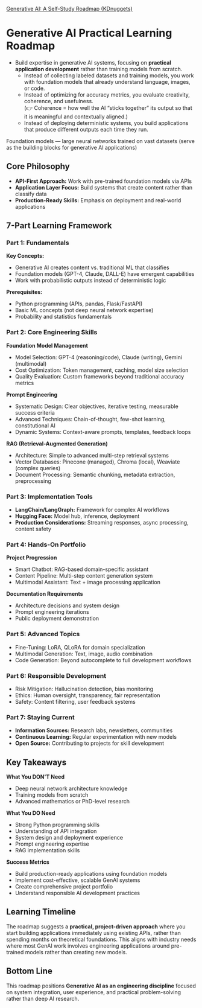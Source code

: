 [Generative AI: A Self-Study Roadmap (KDnuggets)](https://www.kdnuggets.com/generative-ai-a-self-study-roadmap)
# Generative AI Practical Learning Roadmap

- Build expertise in generative AI systems, focusing on **practical application development** rather than training models from scratch.
  - Instead of collecting labeled datasets and training models, you work with foundation models that already understand language, images, or code.
  - Instead of optimizing for accuracy metrics, you evaluate creativity, coherence, and usefulness.<br>(👉 Coherence = how well the AI “sticks together” its output so that it is meaningful and contextually aligned.)
  - Instead of deploying deterministic systems, you build applications that produce different outputs each time they run.<br>

Foundation models — large neural networks trained on vast datasets (serve as the building blocks for generative AI applications)

## Core Philosophy

- **API-First Approach:** Work with pre-trained foundation models via APIs  
- **Application Layer Focus:** Build systems that create content rather than classify data  
- **Production-Ready Skills:** Emphasis on deployment and real-world applications  

## 7-Part Learning Framework

### Part 1: Fundamentals

**Key Concepts:**
- Generative AI creates content vs. traditional ML that classifies  
- Foundation models (GPT-4, Claude, DALL-E) have emergent capabilities  
- Work with probabilistic outputs instead of deterministic logic  

**Prerequisites:**
- Python programming (APIs, pandas, Flask/FastAPI)  
- Basic ML concepts (not deep neural network expertise)  
- Probability and statistics fundamentals  

### Part 2: Core Engineering Skills

**Foundation Model Management**
- Model Selection: GPT-4 (reasoning/code), Claude (writing), Gemini (multimodal)  
- Cost Optimization: Token management, caching, model size selection  
- Quality Evaluation: Custom frameworks beyond traditional accuracy metrics  

**Prompt Engineering**
- Systematic Design: Clear objectives, iterative testing, measurable success criteria  
- Advanced Techniques: Chain-of-thought, few-shot learning, constitutional AI  
- Dynamic Systems: Context-aware prompts, templates, feedback loops  

**RAG (Retrieval-Augmented Generation)**
- Architecture: Simple to advanced multi-step retrieval systems  
- Vector Databases: Pinecone (managed), Chroma (local), Weaviate (complex queries)  
- Document Processing: Semantic chunking, metadata extraction, preprocessing  

### Part 3: Implementation Tools

- **LangChain/LangGraph:** Framework for complex AI workflows  
- **Hugging Face:** Model hub, inference, deployment  
- **Production Considerations:** Streaming responses, async processing, content safety  

### Part 4: Hands-On Portfolio

**Project Progression**
- Smart Chatbot: RAG-based domain-specific assistant  
- Content Pipeline: Multi-step content generation system  
- Multimodal Assistant: Text + image processing application  

**Documentation Requirements**
- Architecture decisions and system design  
- Prompt engineering iterations  
- Public deployment demonstration  

### Part 5: Advanced Topics

- Fine-Tuning: LoRA, QLoRA for domain specialization  
- Multimodal Generation: Text, image, audio combination  
- Code Generation: Beyond autocomplete to full development workflows  

### Part 6: Responsible Development

- Risk Mitigation: Hallucination detection, bias monitoring  
- Ethics: Human oversight, transparency, fair representation  
- Safety: Content filtering, user feedback systems  

### Part 7: Staying Current

- **Information Sources:** Research labs, newsletters, communities  
- **Continuous Learning:** Regular experimentation with new models  
- **Open Source:** Contributing to projects for skill development  

## Key Takeaways

**What You DON'T Need**
- Deep neural network architecture knowledge  
- Training models from scratch  
- Advanced mathematics or PhD-level research  

**What You DO Need**
- Strong Python programming skills  
- Understanding of API integration  
- System design and deployment experience  
- Prompt engineering expertise  
- RAG implementation skills  

**Success Metrics**
- Build production-ready applications using foundation models  
- Implement cost-effective, scalable GenAI systems  
- Create comprehensive project portfolio  
- Understand responsible AI development practices  

## Learning Timeline

The roadmap suggests a **practical, project-driven approach** where you start building applications immediately using existing APIs, rather than spending months on theoretical foundations. This aligns with industry needs where most GenAI work involves engineering applications around pre-trained models rather than creating new models.

## Bottom Line

This roadmap positions **Generative AI as an engineering discipline** focused on system integration, user experience, and practical problem-solving rather than deep AI research.

